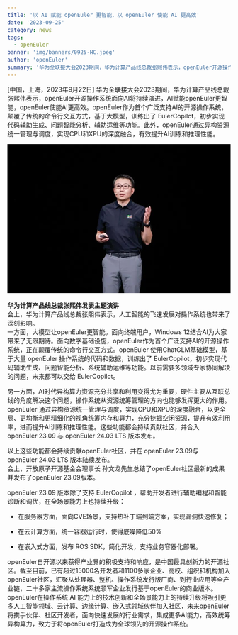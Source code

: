 ```yaml
---
title: '以 AI 赋能 openEuler 更智能，以 openEuler 使能 AI 更高效'
date: '2023-09-25'
category: news
tags:
  - openEuler
banner: 'img/banners/0925-HC.jpeg'
author: 'openEuler'
summary: '华为全联接大会2023期间，华为计算产品线总裁张熙伟表示，openEuler开源操作系统面向AI将持续演进，AI赋能openEuler更智能，openEuler使能AI更高效。'
---
```




[中国，上海，2023年9月22日] 华为全联接大会2023期间，华为计算产品线总裁张熙伟表示，openEuler开源操作系统面向AI将持续演进，AI赋能openEuler更智能，openEuler使能AI更高效。openEuler作为首个广泛支持AI的开源操作系统，颠覆了传统的命令行交互方式，基于大模型，训练出了
EulerCopilot，初步实现代码辅助生成、问题智能分析、辅助运维等功能。此外，openEuler通过异构资源统一管理与调度，实现CPU和XPU的深度融合，有效提升AI训练和推理性能。



<img src="./media/image1.jpeg" width="1000" >

**华为计算产品线总裁张熙伟发表主题演讲**\
会上，华为计算产品线总裁张熙伟表示，人工智能的飞速发展对操作系统也带来了深刻影响。\
一方面，大模型让openEuler更智能。面向终端用户，Windows
12结合AI为大家带来了无限期待。面向数字基础设施，openEuler作为首个广泛支持AI的开源操作系统，正在颠覆传统的命令行交互方式。openEuler 使用ChatGLM基础模型，基于大量 openEuler 操作系统的代码和数据，训练出了 EulerCopilot，初步实现代码辅助生成、问题智能分析、系统辅助运维等功能。以前需要多领域专家协同解决的问题，未来都可以交给 EulerCopilot。



另一方面，AI时代异构算力资源充分共享和利用变得尤为重要，硬件主要从互联总线的角度解决这个问题，操作系统从资源统筹管理的方向也能够发挥更大的作用。openEuler
通过异构资源统一管理与调度，实现CPU和XPU的深度融合，以更全局、更均衡和更精细化的视角统筹内存和算力，充分挖掘空闲资源，提升有效利用率，进而提升AI训练和推理性能。这些功能都会持续贡献社区，并合入
openEuler 23.09 与 openEuler 24.03 LTS 版本发布。

以上这些功能都会持续贡献openEuler社区，并在 openEuler 23.09与
openEuler 24.03 LTS 版本陆续发布。\
会上，开放原子开源基金会理事长
孙文龙先生总结了openEuler社区最新的成果并发布了openEuler 23.09版本。

openEuler 23.09 版本除了支持 EulerCopilot
，帮助开发者进行辅助编程和智能诊断和调优，在全场景能力上也持续升级：

-   在服务器方面，面向CVE场景，支持热补丁端到端方案，实现漏洞快速修复；

-   在云计算方面，统一容器运行时，使得底噪降低50%

-   在嵌入式方面，发布 ROS SDK，简化开发，支持业务容器化部署。

openEuler自开源以来获得产业界的积极支持和响应，是中国最具创新力的开源社区。截至目前，已有超过15000名开发者和1100多家企业、高校、组织和机构加入openEuler社区，汇聚从处理器、整机、操作系统发行版厂商、到行业应用等全产业链，二十多家主流操作系统系统领军企业发行基于openEuler的商业版本。\
openEuler在操作系统 AI
能力上的技术创新和全场景能力上的持续升级将吸引更多人工智能领域、云计算、边缘计算、嵌入式领域伙伴加入社区，未来openEuler将携手伙伴、社区开发者，面向快速发展的行业需求，集成更多AI能力，高效统筹异构算力，致力于将openEuler打造成为全球领先的开源操作系统。
